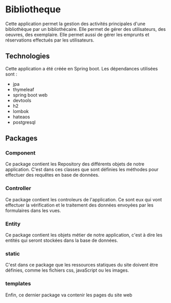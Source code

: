 # Bibliotheque
Cette application permet la gestion des activités principales d'une bibliothèque par un bibliothécaire.
Elle permet de gérer des utilisateurs, des oeuvres, des exemplaire.
Elle permet aussi de gérer les emprunts et réservations effectués par les utilisateurs.

## Technologies
Cette application a été créée en Spring boot.
Les dépendances utilisées sont :
- jpa
- thymeleaf
- spring boot web
- devtools
- h2
- lombok
- hateaos
- postgresql

## Packages
### Component
Ce package contient les Repository des différents objets de notre application. C'est dans ces classes que sont définies les méthodes pour effectuer des requêtes en base de données.

### Controller
Ce package contient les controleurs de l'application. Ce sont eux qui vont effectuer la vérification et le traitement des données envoyées par les formulaires dans les vues.

### Entity
Ce package contient les objets métier de notre application, c'est à dire les entités qui seront stockées dans la base de données.

### static
C'est dans ce package que les ressources statiques du site doivent être définies, comme les fichiers css, javaScript ou les images.

### templates
Enfin, ce dernier package va contenir les pages du site web
